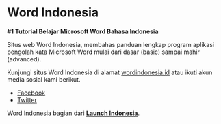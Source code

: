 # Word Indonesia

**#1 Tutorial Belajar Microsoft Word Bahasa Indonesia**

Situs web Word Indonesia, membahas panduan lengkap program aplikasi pengolah kata Microsoft Word mulai dari dasar (basic) sampai mahir (advanced).

Kunjungi situs Word Indonesia di alamat [wordindonesia.id](https://wordindonesia.id) atau ikuti akun media sosial kami berikut.

- [Facebook](https://www.facebook.com/wordindonesia.id)
- [Twitter](https://twitter.com/wordindonesia)

Word Indonesia bagian dari [**Launch Indonesia**](https://www.youtube.com/c/launchid).
